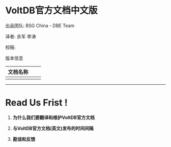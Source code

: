 # VoltDB官方文档中文版

出品团队: BSG China - DBE Team

译者: 余军 李涛

校稿:

版本信息

| 文档名称 |  |  |
| --- | --- | --- |
|  |  |  |



---

# Read Us Frist !

1. **为什么我们要翻译和维护VoltDB官方文档**

2. **与VoltDB官方文档\(英文\)发布的时间间隔**

3. **勘误和反馈**


